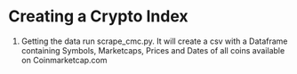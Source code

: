 # Creating a Crypto Index

1. Getting the data
run scrape_cmc.py. It will create a csv with a Dataframe containing Symbols, Marketcaps, Prices and Dates of all coins available on Coinmarketcap.com 
